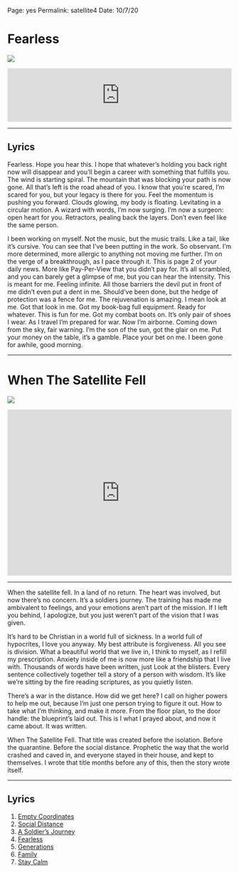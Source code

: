 
Page: yes
Permalink: satellite4
Date: 10/7/20

# Fearless

![][image-1]

<iframe style="border: 0; width: 100%; height: 120px;" src="https://bandcamp.com/EmbeddedPlayer/album=2462917108/size=large/bgcol=ffffff/linkcol=63b2cc/tracklist=false/artwork=none/track=1540932767/transparent=true/" seamless><a href="https://nashp.bandcamp.com/album/when-the-satellite-fell">When The Satellite Fell by Nash Pitre</a></iframe>

---- 

## Lyrics

Fearless. Hope you hear this. I hope that whatever’s holding you back right now will disappear and you’ll begin a career with something that fulfills you. The wind is starting spiral. The mountain that was blocking your path is now gone. All that’s left is the road ahead of you. I know that you’re scared, I’m scared for you, but your legacy is there for you. Feel the momentum is pushing you forward. Clouds glowing, my body is floating. Levitating in a circular motion. A wizard with words, I’m now surging. I’m now a surgeon: open heart for you. Retractors, pealing back the layers. Don’t even feel like the same person.

I been working on myself. Not the music, but the music trails. Like a tail, like it’s cursive. You can see that I’ve been putting in the work. So observant. I’m more determined, more allergic to anything not moving me further. I’m on the verge of a breakthrough, as I pace through it. This is page 2 of your daily news. More like Pay-Per-View that you didn’t pay for. It’s all scrambled, and you can barely get a glimpse of me, but you can hear the intensity. This is meant for me. Feeling infinite. All those barriers the devil put in front of me didn’t even put a dent in me. Should’ve been done, but the hedge of protection was a fence for me. The rejuvenation is amazing. I mean look at me. Got that look in me. Got my book-bag full equipment. Ready for whatever. This is fun for me. Got my combat boots on. It’s only pair of shoes I wear. As I travel I’m prepared for war. Now I’m airborne. Coming down from the sky, fair warning. I’m the son of the sun, got the glair on me. Put your money on the table, it’s a gamble. Place your bet on me. I been gone for awhile, good morning.

---- 

# When The Satellite Fell

![][image-2]

<iframe style="border: 0; width: 100%; height: 373px;" src="https://bandcamp.com/EmbeddedPlayer/album=2462917108/size=large/bgcol=ffffff/linkcol=63b2cc/artwork=none/transparent=true/" seamless><a href="https://nashp.bandcamp.com/album/when-the-satellite-fell">When The Satellite Fell by Nash Pitre</a></iframe>

---- 

When the satellite fell. In a land of no return. The heart was involved, but now there’s no concern. It’s a soldiers journey. The training has made me ambivalent to feelings, and your emotions aren’t part of the mission. If I left you behind, I apologize, but you just weren’t part of the vision that I was given.

It’s hard to be Christian in a world full of sickness. In a world full of hypocrites, I love you anyway. My best attribute is forgiveness. All you see is division. What a beautiful world that we live in, I think to myself, as I refill my prescription. Anxiety inside of me is now more like a friendship that I live with. Thousands of words have been written, just Look at the blisters. Every sentence collectively together tell a story of a person with wisdom. It’s like we’re sitting by the fire reading scriptures, as you quietly listen.

There’s a war in the distance. How did we get here? I call on higher powers to help me out, because I’m just one person trying to figure it out. How to take what I’m thinking, and make it more. From the floor plan, to the door handle: the blueprint’s laid out. This is I what I prayed about, and now it came about. It was written.

When The Satellite Fell. That title was created before the isolation. Before the quarantine. Before the social distance. Prophetic the way that the world crashed and caved in, and everyone stayed in their house, and kept to themselves. I wrote that title months before any of this, then the story wrote itself.

---- 

## Lyrics

1. [Empty Coordinates][1]
2. [Social Distance][2]
3. [A Soldier’s Journey][3]
4. [Fearless][4]
5. [Generations][5]
6. [Family][6]
7. [Stay Calm][7]

[1]:	satellite1
[2]:	satellite2
[3]:	satellite3
[4]:	satellite4
[5]:	satellite5
[6]:	satellite6
[7]:	satellite7

[image-1]:	https://i.imgur.com/iKQTNDf.jpg
[image-2]:	https://i.imgur.com/iKQTNDf.jpg